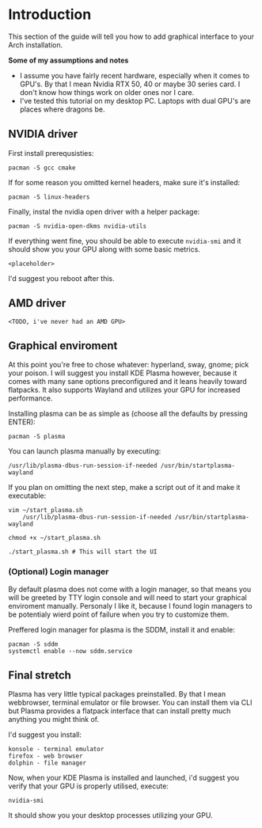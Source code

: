  # Introduction

This section of the guide will tell you how to add graphical interface to your Arch installation.

__Some of my assumptions and notes__

- I assume you have fairly recent hardware, especially when it comes to GPU's. By that I mean Nvidia RTX 50, 40 or maybe 30 series card. I don't know how things work on older ones nor I care.
- I've tested this tutorial on my desktop PC. Laptops with dual GPU's are places where dragons be. 

## NVIDIA driver

First install prerequsisties:

    pacman -S gcc cmake

If for some reason you omitted kernel headers, make sure it's installed:

    pacman -S linux-headers

Finally, instal the nvidia open driver with a helper package:

    pacman -S nvidia-open-dkms nvidia-utils

If everything went fine, you should be able to execute `nvidia-smi` and it should show you your GPU along with some basic metrics.

    <placeholder>

I'd suggest you reboot after this.

## AMD driver

    <TODO, i've never had an AMD GPU>

## Graphical enviroment

At this point you're free to chose whatever: hyperland, sway, gnome; pick your poison. I will suggest you install KDE Plasma however, because it comes with many sane options preconfigured and it leans heavily toward flatpacks. It also supports Wayland and utilizes your GPU for increased performance. 

Installing plasma can be as simple as (choose all the defaults by pressing ENTER):

    pacman -S plasma

You can launch plasma manually by executing:

    /usr/lib/plasma-dbus-run-session-if-needed /usr/bin/startplasma-wayland

If you plan on omitting the next step, make a script out of it and make it executable:

    vim ~/start_plasma.sh
        /usr/lib/plasma-dbus-run-session-if-needed /usr/bin/startplasma-wayland
    
    chmod +x ~/start_plasma.sh

    ./start_plasma.sh # This will start the UI

### (Optional) Login manager

By default plasma does not come with a login manager, so that means you will be greeted by TTY login console and will need to start your graphical enviroment manually. Personaly I like it, because I found login managers to be potentialy wierd point of failure when you try to customize them.

Preffered login manager for plasma is the SDDM, install it and enable:

    pacman -S sddm
    systemctl enable --now sddm.service


## Final stretch

Plasma has very little typical packages preinstalled. By that I mean webbrowser, terminal emulator or file browser. You can install them via CLI but Plasma provides a flatpack interface that can install pretty much anything you might think of.

I'd suggest you install:

    konsole - terminal emulator
    firefox - web browser
    dolphin - file manager

Now, when your KDE Plasma is installed and launched, i'd suggest you verify that your GPU is properly utilised, execute:

    nvidia-smi

It should show you your desktop processes utilizing your GPU.